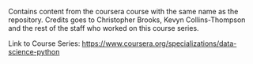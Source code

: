Contains content from the coursera course with the same name as the 
repository. Credits goes to Christopher Brooks, Kevyn Collins-Thompson 
and the rest of the staff who worked on this course series.

Link to Course Series: 
https://www.coursera.org/specializations/data-science-python
